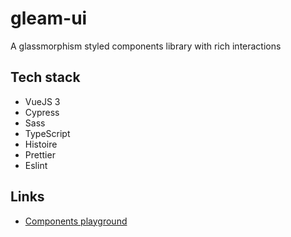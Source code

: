 # gleam-ui

A glassmorphism styled components library with rich interactions

## Tech stack

* VueJS 3
* Cypress
* Sass
* TypeScript
* Histoire
* Prettier
* Eslint

## Links

* [Components playground](https://gleam-ui.pages.dev/)
